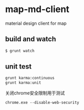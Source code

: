 # map-md-client
material design client for map

## build and watch
```sh
$ grunt watch
```

## unit test
```sh
grunt karma:continuous
grunt karma:unit
```

关闭chrome安全限制用于测试
```
chrome.exe --disable-web-security
```